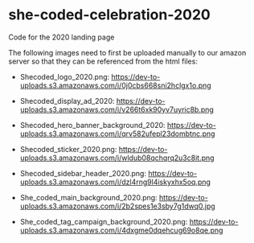 # she-coded-celebration-2020
Code for the 2020 landing page

The following images need to first be uploaded manually to our amazon server so that they can be referenced from the html files:

* Shecoded_logo_2020.png: https://dev-to-uploads.s3.amazonaws.com/i/0j0cbs668sni2hclgx1o.png

* Shecoded_display_ad_2020: https://dev-to-uploads.s3.amazonaws.com/i/v266t6xk90yv7uyric8b.png

* Shecoded_hero_banner_background_2020: https://dev-to-uploads.s3.amazonaws.com/i/qrv582ufepl23dombtnc.png

* Shecoded_sticker_2020.png: https://dev-to-uploads.s3.amazonaws.com/i/wldub08qchqrq2u3c8it.png

* Shecoded_sidebar_header_2020.png: https://dev-to-uploads.s3.amazonaws.com/i/dzl4rng9l4iskyxhx5oq.png

* She_coded_main_background_2020.png: https://dev-to-uploads.s3.amazonaws.com/i/2b2spes1e3sby7g1dwq0.jpg

* She_coded_tag_campaign_background_2020.png: https://dev-to-uploads.s3.amazonaws.com/i/4dxgme0dqehcug69o8qe.png
